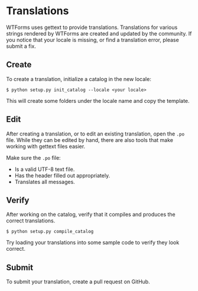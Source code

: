 Translations
============

WTForms uses gettext to provide translations. Translations for various strings rendered by WTForms are created and
updated by the community. If you notice that your locale is missing, or find a translation error, please submit a fix.


Create
------

To create a translation, initialize a catalog in the new locale:

```
$ python setup.py init_catalog --locale <your locale>
```

This will create some folders under the locale name and copy the template.

Edit
----

After creating a translation, or to edit an existing translation, open the ``.po`` file. While they can be edited by
hand, there are also tools that make working with gettext files easier.

Make sure the `.po` file:

- Is a valid UTF-8 text file.
- Has the header filled out appropriately.
- Translates all messages.

Verify
------

After working on the catalog, verify that it compiles and produces the correct translations.

```
$ python setup.py compile_catalog
```

Try loading your translations into some sample code to verify they look correct.


Submit
------

To submit your translation, create a pull request on GitHub.
